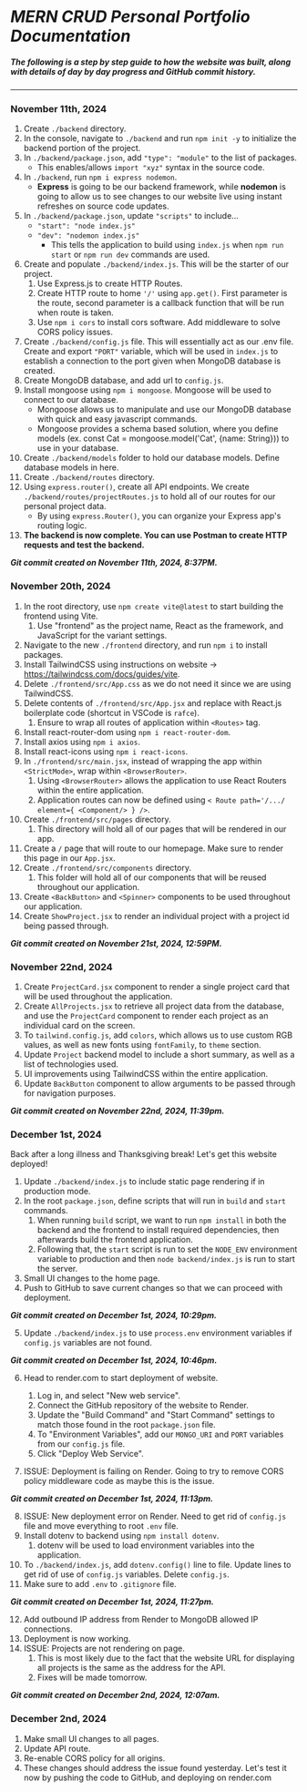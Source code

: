 # *MERN CRUD Personal Portfolio Documentation*
##### The following is a step by step guide to how the website was built, along with details of day by day progress and GitHub commit history.
---

### November 11th, 2024
1. Create `./backend` directory.
2. In the console, navigate to `./backend` and run `npm init -y` to initialize the backend portion of the project.
3. In `./backend/package.json`, add `"type": "module"` to the list of packages.
    - This enables/allows `import "xyz"` syntax in the source code.
4. In `./backend`, run `npm i express nodemon`.
    - **Express** is going to be our backend framework, while **nodemon** is going to allow us to see changes to our website live using instant refreshes on source code updates. 
5. In `./backend/package.json`, update `"scripts"` to include...
    - `"start": "node index.js"`
    - `"dev": "nodemon index.js"`
        - This tells the application to build using `index.js` when `npm run start` or `npm run dev` commands are used.
6. Create and populate `./backend/index.js`. This will be the starter of our project.
    1. Use Express.js to create HTTP Routes.
    2. Create HTTP route to home `'/'` using `app.get()`. First parameter is the route, second parameter is a callback function that will be run when route is taken.
    3. Use `npm i cors` to install cors software. Add middleware to solve CORS policy issues.
7. Create `./backend/config.js` file. This will essentially act as our .env file. Create and export `"PORT"` variable, which will be used in `index.js` to establish a connection to the port given when MongoDB database is created.
8. Create MongoDB database, and add url to `config.js`.
9. Install mongoose using `npm i mongoose`. Mongoose will be used to connect to our database.
    - Mongoose allows us to manipulate and use our MongoDB database with quick and easy javascript commands.
    - Mongoose provides a schema based solution, where you define models (ex. const Cat = mongoose.model('Cat', {name: String})) to use in your database.
10. Create `./backend/models` folder to hold our database models. Define database models in here.
11. Create `./backend/routes` directory.
12. Using `express.router()`, create all API endpoints. We create `./backend/routes/projectRoutes.js` to hold all of our routes for our personal project data.
    - By using `express.Router()`, you can organize your Express app's routing logic.
13. **The backend is now complete. You can use Postman to create HTTP requests and test the backend.**

***Git commit created on November 11th, 2024, 8:37PM.***

### November 20th, 2024
1. In the root directory, use `npm create vite@latest` to start building the frontend using Vite.
    1. Use "frontend" as the project name, React as the framework, and JavaScript for the variant settings.
2. Navigate to the new `./frontend` directory, and run `npm i` to install packages.
3. Install TailwindCSS using instructions on website -> https://tailwindcss.com/docs/guides/vite.
4. Delete `./frontend/src/App.css` as we do not need it since we are using TailwindCSS.
5. Delete contents of `./frontend/src/App.jsx` and replace with React.js boilerplate code (shortcut in VSCode is `rafce`).
    1. Ensure to wrap all routes of application within `<Routes>` tag.
6. Install react-router-dom using `npm i react-router-dom`. 
7. Install axios using `npm i axios`.
8. Install react-icons using `npm i react-icons`.
8. In `./frontend/src/main.jsx`, instead of wrapping the app within `<StrictMode>`, wrap within `<BrowserRouter>`.
    1. Using `<BrowserRouter>` allows the application to use React Routers within the entire application.
    2. Application routes can now be defined using `< Route path='/.../ element={ <Component/> } />`.
9. Create `./frontend/src/pages` directory.
    1. This directory will hold all of our pages that will be rendered in our app.
10. Create a `/` page that will route to our homepage. Make sure to render this page in our `App.jsx`.
11. Create `./frontend/src/components` directory.
    1. This folder will hold all of our components that will be reused throughout our application.
12. Create `<BackButton>` and `<Spinner>` components to be used throughout our application.
13. Create `ShowProject.jsx` to render an individual project with a project id being passed through.

***Git commit created on November 21st, 2024, 12:59PM.***

### November 22nd, 2024
1. Create `ProjectCard.jsx` component to render a single project card that will be used throughout the application.
2. Create `AllProjects.jsx` to retrieve all project data from the database, and use the `ProjectCard` component to render each project as an individual card on the screen.
3. To `tailwind.config.js`, add `colors`, which allows us to use custom RGB values, as well as new fonts using `fontFamily`, to `theme` section.
4. Update `Project` backend model to include a short summary, as well as a list of technologies used.
5. UI improvements using TailwindCSS within the entire application.
6. Update `BackButton` component to allow arguments to be passed through for navigation purposes.

***Git commit created on November 22nd, 2024, 11:39pm.***

### December 1st, 2024
Back after a long illness and Thanksgiving break! Let's get this website deployed!
1. Update `./backend/index.js` to include static page rendering if in production mode.
2. In the root `package.json`, define scripts that will run in `build` and `start` commands.
    1. When running `build` script, we want to run `npm install` in both the backend and the frontend to install required dependencies, then afterwards build the frontend application.
    2. Following that, the `start` script is run to set the `NODE_ENV` environment variable to production and then `node backend/index.js` is run to start the server.
3. Small UI changes to the home page.
4. Push to GitHub to save current changes so that we can proceed with deployment.

***Git commit created on December 1st, 2024, 10:29pm.***

5. Update `./backend/index.js` to use `process.env` environment variables if `config.js` variables are not found.

***Git commit created on December 1st, 2024, 10:46pm.***

6. Head to render.com to start deployment of website.
    1. Log in, and select "New web service".
    2. Connect the GitHub repository of the website to Render.
    3. Update the "Build Command" and "Start Command" settings to match those found in the root `package.json` file.
    4. To "Environment Variables", add our `MONGO_URI` and `PORT` variables from our `config.js` file.
    5. Click "Deploy Web Service".

7. ISSUE: Deployment is failing on Render. Going to try to remove CORS policy middleware code as maybe this is the issue.

***Git commit created on December 1st, 2024, 11:13pm.***

8. ISSUE: New deployment error on Render. Need to get rid of `config.js` file and move everything to root `.env` file.
9. Install dotenv to backend using `npm install dotenv`.
    1. dotenv will be used to load environment variables into the application.
10. To `./backend/index.js`, add `dotenv.config()` line to file. Update lines to get rid of use of `config.js` variables. Delete `config.js`.
11. Make sure to add `.env` to `.gitignore` file.

***Git commit created on December 1st, 2024, 11:27pm.***

12. Add outbound IP address from Render to MongoDB allowed IP connections.
13. Deployment is now working.
14. ISSUE: Projects are not rendering on page.
    1. This is most likely due to the fact that the website URL for displaying all projects is the same as the address for the API.
    2. Fixes will be made tomorrow.

***Git commit created on December 2nd, 2024, 12:07am.***

### December 2nd, 2024
1. Make small UI changes to all pages.
2. Update API route.
3. Re-enable CORS policy for all origins.
4. These changes should address the issue found yesterday. Let's test it now by pushing the code to GitHub, and deploying on render.com